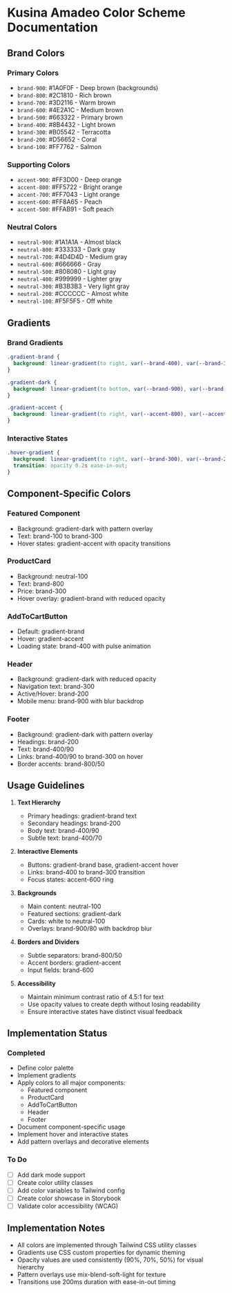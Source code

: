 # Kusina Amadeo Color Scheme Documentation

## Brand Colors

### Primary Colors
- `brand-900`: #1A0F0F - Deep brown (backgrounds)
- `brand-800`: #2C1810 - Rich brown
- `brand-700`: #3D2116 - Warm brown
- `brand-600`: #4E2A1C - Medium brown
- `brand-500`: #663322 - Primary brown
- `brand-400`: #8B4432 - Light brown
- `brand-300`: #B05542 - Terracotta
- `brand-200`: #D56652 - Coral
- `brand-100`: #FF7762 - Salmon

### Supporting Colors
- `accent-900`: #FF3D00 - Deep orange
- `accent-800`: #FF5722 - Bright orange
- `accent-700`: #FF7043 - Light orange
- `accent-600`: #FF8A65 - Peach
- `accent-500`: #FFAB91 - Soft peach

### Neutral Colors
- `neutral-900`: #1A1A1A - Almost black
- `neutral-800`: #333333 - Dark gray
- `neutral-700`: #4D4D4D - Medium gray
- `neutral-600`: #666666 - Gray
- `neutral-500`: #808080 - Light gray
- `neutral-400`: #999999 - Lighter gray
- `neutral-300`: #B3B3B3 - Very light gray
- `neutral-200`: #CCCCCC - Almost white
- `neutral-100`: #F5F5F5 - Off white

## Gradients

### Brand Gradients
```css
.gradient-brand {
  background: linear-gradient(to right, var(--brand-400), var(--brand-300));
}

.gradient-dark {
  background: linear-gradient(to bottom, var(--brand-900), var(--brand-800));
}

.gradient-accent {
  background: linear-gradient(to right, var(--accent-800), var(--accent-600));
}
```

### Interactive States
```css
.hover-gradient {
  background: linear-gradient(to right, var(--brand-300), var(--brand-200));
  transition: opacity 0.2s ease-in-out;
}
```

## Component-Specific Colors

### Featured Component
- Background: gradient-dark with pattern overlay
- Text: brand-100 to brand-300
- Hover states: gradient-accent with opacity transitions

### ProductCard
- Background: neutral-100
- Text: brand-800
- Price: brand-300
- Hover overlay: gradient-brand with reduced opacity

### AddToCartButton
- Default: gradient-brand
- Hover: gradient-accent
- Loading state: brand-400 with pulse animation

### Header
- Background: gradient-dark with reduced opacity
- Navigation text: brand-300
- Active/Hover: brand-200
- Mobile menu: brand-900 with blur backdrop

### Footer
- Background: gradient-dark with pattern overlay
- Headings: brand-200
- Text: brand-400/90
- Links: brand-400/90 to brand-300 on hover
- Border accents: brand-800/50

## Usage Guidelines

1. **Text Hierarchy**
   - Primary headings: gradient-brand text
   - Secondary headings: brand-200
   - Body text: brand-400/90
   - Subtle text: brand-400/70

2. **Interactive Elements**
   - Buttons: gradient-brand base, gradient-accent hover
   - Links: brand-400 to brand-300 transition
   - Focus states: accent-600 ring

3. **Backgrounds**
   - Main content: neutral-100
   - Featured sections: gradient-dark
   - Cards: white to neutral-100
   - Overlays: brand-900/80 with backdrop blur

4. **Borders and Dividers**
   - Subtle separators: brand-800/50
   - Accent borders: gradient-accent
   - Input fields: brand-600

5. **Accessibility**
   - Maintain minimum contrast ratio of 4.5:1 for text
   - Use opacity values to create depth without losing readability
   - Ensure interactive states have distinct visual feedback

## Implementation Status

### Completed 
- Define color palette
- Implement gradients
- Apply colors to all major components:
  - Featured component
  - ProductCard
  - AddToCartButton
  - Header
  - Footer
- Document component-specific usage
- Implement hover and interactive states
- Add pattern overlays and decorative elements

### To Do
- [ ] Add dark mode support
- [ ] Create color utility classes
- [ ] Add color variables to Tailwind config
- [ ] Create color showcase in Storybook
- [ ] Validate color accessibility (WCAG)

## Implementation Notes
- All colors are implemented through Tailwind CSS utility classes
- Gradients use CSS custom properties for dynamic theming
- Opacity values are used consistently (90%, 70%, 50%) for visual hierarchy
- Pattern overlays use mix-blend-soft-light for texture
- Transitions use 200ms duration with ease-in-out timing
